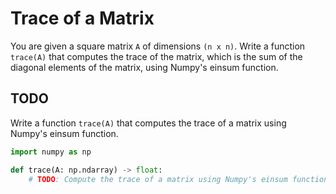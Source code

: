 # Trace of a Matrix

You are given a square matrix `A` of dimensions `(n x n)`. Write a function `trace(A)` that computes the trace of the matrix, which is the sum of the diagonal elements of the matrix, using Numpy's einsum function.

## TODO

Write a function `trace(A)` that computes the trace of a matrix using Numpy's einsum function.

```python
import numpy as np

def trace(A: np.ndarray) -> float:
    # TODO: Compute the trace of a matrix using Numpy's einsum function and return the result.
```